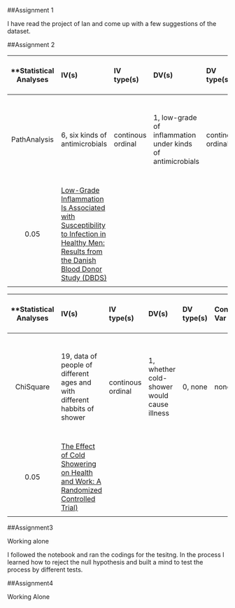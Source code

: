 ##Assignment 1

I have read the project of Ian and come up with a few suggestions of the dataset. 

##Assignment 2

| **Statistical Analyses	|  IV(s)  |  IV type(s) |  DV(s)  |  DV type(s)  |  Control Var | Control Var type  | Question to be answered | _H0_ | alpha | link to paper **| 
|:----------:|:----------|:------------|:-------------|:-------------|:------------|:------------- |:------------------|:----:|:-------:|:-------|
PathAnalysis	| 6, six kinds of antimicrobials | continous ordinal | 1, low-grade of inflammation under kinds of antimicrobials | continous ordinal | 3, obesity, current smoking status, comorbidity | ordinal | Whether low-grade inflammation (LGI) is associated with a subsequently increased risk of infection. | LGI and infection are Interfering
 | 0.05 | [Low-Grade Inflammation Is Associated with Susceptibility to Infection in Healthy Men: Results from the Danish Blood Donor Study (DBDS)](http://journals.plos.org/plosone/article?id=10.1371/journal.pone.0164220#sec014) |
  |||||||||
  
  
| **Statistical Analyses	|  IV(s)  |  IV type(s) |  DV(s)  |  DV type(s)  |  Control Var | Control Var type  | Question to be answered | _H0_ | alpha | link to paper **| 
|:----------:|:----------|:------------|:-------------|:-------------|:------------|:------------- |:------------------|:----:|:-------:|:-------|
ChiSquare	| 19, data of people of different ages and with different habbits of shower | continous ordinal | 1, whether cold-shower would cause illness | 0, none | none | Determine the cumulative effect of a routine (hot-to-) cold shower on sickness, quality of life and work productivity. | LGI and infection are Interfering
 | 0.05 | [The Effect of Cold Showering on Health and Work: A Randomized Controlled Trial)](http://journals.plos.org/plosone/article?id=10.1371/journal.pone.0161749#abstract0) |
  |||||||||
  
  
##Assignment3

Working alone

I followed the notebook and ran the codings for the tesitng. In the process I learned how to reject the null hypothesis and built a mind to test the process by different tests.

##Assignment4

Working Alone
